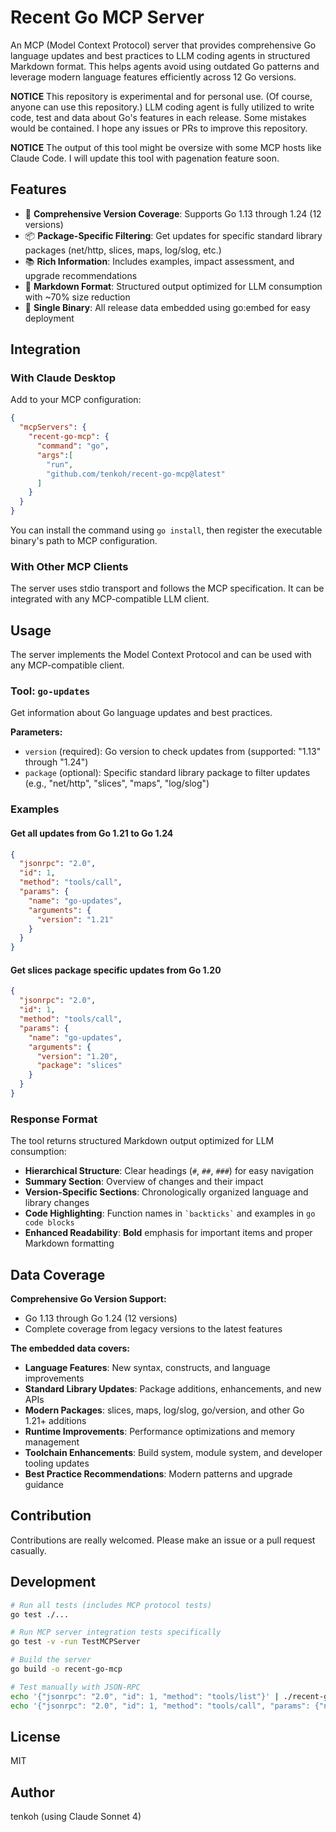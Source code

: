 # Recent Go MCP Server

An MCP (Model Context Protocol) server that provides comprehensive Go language updates and best practices to LLM coding agents in structured Markdown format. This helps agents avoid using outdated Go patterns and leverage modern language features efficiently across 12 Go versions.

**NOTICE**
This repository is experimental and for personal use. (Of course, anyone can use this repository.) LLM coding agent is fully utilized to write code, test and data about Go's features in each release. Some mistakes would be contained. I hope any issues or PRs to improve this repository.

**NOTICE**
The output of this tool might be oversize with some MCP hosts like Claude Code.
I will update this tool with pagenation feature soon.

## Features

- 🔄 **Comprehensive Version Coverage**: Supports Go 1.13 through 1.24 (12 versions)
- 📦 **Package-Specific Filtering**: Get updates for specific standard library packages (net/http, slices, maps, log/slog, etc.)
- 📚 **Rich Information**: Includes examples, impact assessment, and upgrade recommendations
- 📝 **Markdown Format**: Structured output optimized for LLM consumption with ~70% size reduction
- 🚀 **Single Binary**: All release data embedded using go:embed for easy deployment

## Integration

### With Claude Desktop

Add to your MCP configuration:

```json
{
  "mcpServers": {
    "recent-go-mcp": {
      "command": "go",
      "args":[
        "run",
        "github.com/tenkoh/recent-go-mcp@latest"
      ]
    }
  }
}
```

You can install the command using `go install`, then register the executable binary's path to MCP configuration.

### With Other MCP Clients

The server uses stdio transport and follows the MCP specification. It can be integrated with any MCP-compatible LLM client.

## Usage

The server implements the Model Context Protocol and can be used with any MCP-compatible client.

### Tool: `go-updates`

Get information about Go language updates and best practices.

**Parameters:**
- `version` (required): Go version to check updates from (supported: "1.13" through "1.24")
- `package` (optional): Specific standard library package to filter updates (e.g., "net/http", "slices", "maps", "log/slog")

### Examples

#### Get all updates from Go 1.21 to Go 1.24
```json
{
  "jsonrpc": "2.0",
  "id": 1,
  "method": "tools/call",
  "params": {
    "name": "go-updates",
    "arguments": {
      "version": "1.21"
    }
  }
}
```

#### Get slices package specific updates from Go 1.20
```json
{
  "jsonrpc": "2.0",
  "id": 1,
  "method": "tools/call",
  "params": {
    "name": "go-updates",
    "arguments": {
      "version": "1.20",
      "package": "slices"
    }
  }
}
```

### Response Format

The tool returns structured Markdown output optimized for LLM consumption:

- **Hierarchical Structure**: Clear headings (`#`, `##`, `###`) for easy navigation
- **Summary Section**: Overview of changes and their impact
- **Version-Specific Sections**: Chronologically organized language and library changes
- **Code Highlighting**: Function names in `` `backticks` `` and examples in ```go code blocks```
- **Enhanced Readability**: **Bold** emphasis for important items and proper Markdown formatting


## Data Coverage

**Comprehensive Go Version Support:**
- Go 1.13 through Go 1.24 (12 versions)
- Complete coverage from legacy versions to the latest features

**The embedded data covers:**
- **Language Features**: New syntax, constructs, and language improvements
- **Standard Library Updates**: Package additions, enhancements, and new APIs
- **Modern Packages**: slices, maps, log/slog, go/version, and other Go 1.21+ additions
- **Runtime Improvements**: Performance optimizations and memory management
- **Toolchain Enhancements**: Build system, module system, and developer tooling updates
- **Best Practice Recommendations**: Modern patterns and upgrade guidance

## Contribution
Contributions are really welcomed. Please make an issue or a pull request casually.

## Development

```bash
# Run all tests (includes MCP protocol tests)
go test ./...

# Run MCP server integration tests specifically
go test -v -run TestMCPServer

# Build the server
go build -o recent-go-mcp

# Test manually with JSON-RPC
echo '{"jsonrpc": "2.0", "id": 1, "method": "tools/list"}' | ./recent-go-mcp
echo '{"jsonrpc": "2.0", "id": 1, "method": "tools/call", "params": {"name": "go-updates", "arguments": {"version": "1.24"}}}' | ./recent-go-mcp
```

## License

MIT

## Author

tenkoh (using Claude Sonnet 4)